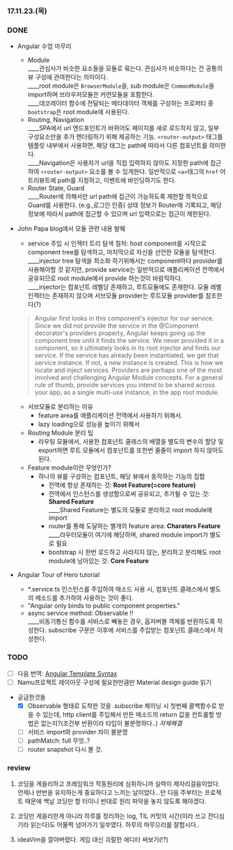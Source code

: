 ### 17.11.23.(목)

### DONE

* Angular 수업 마무리
    * Module  
    ____관심사가 비슷한 요소들을 모듈로 묶는다. 관심사가 비슷하다는 건 공통의 뷰 구성에 관여한다는 의미이다.  
    ____root module은 `BrowserModule`을, sub module은 `CommonModule`을 import하며 브라우저모듈은 커먼모듈을 포함한다.  
    ____데코레이터 함수에 전달되는 메타데이터 객체를 구성하는 프로퍼티 중 `bootstrap`은 root module에 사용된다.
    * Routing, Navigation  
    ____SPA에서 url 엔드포인트가 바뀌어도 페이지를 새로 로드하지 않고, 일부 구성요소만을 추가 렌더링하기 위해 제공하는 기능. `<router-output>` 태그를 템플릿 내부에서 사용하면, 해당 태그는 path에 따라서 다른 컴포넌트를 의미한다.  
    ____Navigation은 사용자가 url을 직접 입력하지 않아도 지정한 path에 접근하여 `<router-output>` 요소를 볼 수 있게한다. 일반적으로 `<a>`태그의 `href` 어트리뷰트에 path를 지정하고, 이벤트에 바인딩하기도 한다.
    * Router State, Guard  
    ____Router에 의해서만 url path에 접근이 가능하도록 제한할 목적으로 Guard를 사용한다. (e.g.,로그인 인증) 상태 정보가 Router에 기록되고, 해당 정보에 따라서 path에 접근할 수 있으며 url 입력으로는 접근이 제한된다.

* John Papa blog에서 모듈 관련 내용 발췌
    * service 주입 시 인젝터 트리 탐색 절차: host component를 시작으로 component tree를 탐색하고, 마지막으로 자신을 선언한 모듈을 탐색한다.  
    ____injector tree 탐색을 최소화 하기위해서는 component마다 provider를 사용해야할 것 같지만, provide service는 일반적으로 애플리케이션 전역에서 공유되므로 root module에서 provide 하는것이 바람직하다.  
    ____injector는 컴포넌트 레벨당 존재하고, 루트모듈에도 존재한다. 모듈 레벨 인젝터는 존재하지 않으며 서브모듈 provider는 루트모듈 provider를 참조한다(?)  
    > Angular first looks in this component's injector for our service. Since we did not provide the service in the @Component decorator's providers property, Angular keeps going up the component tree until it finds the service. We never provided it in a component, so it ultimately looks in its root injector and finds our service. If the service has already been instantiated, we get that service instance. If not, a new instance is created. This is how we locate and inject services.
    > Providers are perhaps one of the most involved and challenging Angular Module concepts. For a general rule of thumb, provide services you intend to be shared across your app, as a single multi-use instance, in the app root module.
    * 서브모듈로 분리하는 이유
        * feature area를 애플리케이션 전역에서 사용하기 위해서.
        * lazy loading으로 성능을 높이기 위해서
    * Routing Module 분리 팁
        * 라우팅 모듈에서, 사용한 컴포넌트 클래스의 배열을 별도의 변수의 할당 및 export하면 루트 모듈에서 컴포넌트를 또한번 줄줄이 import 하지 않아도 된다.
    * Feature module이란 무엇인가?
        * 하나의 뷰를 구성하는 컴포넌트, 해당 뷰에서 동작하는 기능의 집합
            * 전역에 항상 존재하는 것: **Root Feature(=core feature)**
            * 전역에서 인스턴스를 생성함으로써 공유되고, 추가될 수 있는 것: **Shared Feature**  
            ____Shared Feature는 별도의 모듈로 분리하고 root module에 import
            * router를 통해 도달하는 별개의 feature area: **Charaters Feature**  
            ____라우터모듈이 여기에 해당하며, shared module import가 별도로 필요
            * bootstrap 시 한번 로드하고 사라지지 않는, 분리하고 분리해도 root module에 남아있는 것: **Core Feature**

* Angular Tour of Hero tutorial
    * *.service.ts 인스턴스를 주입하여 메소드 사용 시, 컴포넌트 클래스에서 별도의 메소드를 추가하여 사용하는 것이 좋다.
    * "Angular only binds to public component properties."
    * async service method: Observable<T> !!  
    ____비동기통신 함수를 서비스로 빼놓은 경우, 옵저버블 객체를 반환하도록 작성한다. subscribe 구문은 이후에 서비스를 주입받는 컴포넌트 클래스에서 작성한다.

### TODO

* [ ] 다음 번역: [Angular Template Syntax](https://vsavkin.com/angular-2-template-syntax-5f2ee9f13c6a)
* [ ] Namu프로젝트 레이아웃 구성에 필요한만큼만 Material design guide 읽기

* 궁금한것들
    * [x] Observable 형태로 도착한 것을 .subscribe 체이닝 시 첫번째 콜백함수로 받을 수 있는데, http client를 주입해서 만든 메소드의 return 값을 컨트롤할 방법은 없는지?(조건부 반환이라 타입이 불분명하다..) *자체해결*
    * [ ] 서비스 import와 provider 차이 불분명
    * [ ] pathMatch: full 무엇..?
    * [ ] router snapshot 다시 볼 것.

### review

1. 코딩을 게을리하고 프레임워크 작동원리에 심취하니까 실력이 제자리걸음이었다. 언제나 반반을 유지하는게 중요하다고 느끼는 날이었다...만 다음 주부터는 프로젝트 때문에 백날 코딩만 할 터이니 반대로 원리 파악을 놓지 않도록 해야겠다.

1. 코딩만 게을리한게 아니라 하루를 정리하는 log, TIL 커밋의 시간(이라 쓰고 잔디심기라 읽는다)도 어물쩍 넘어가기 일쑤였다. 하루의 마무으리를 잘합시다..

1. ideaVim을 깔아버렸다. 게임 대신 괴랄한 에디터 써보기(!?)